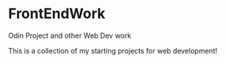 # FrontEndWork
Odin Project and other Web Dev work

This is a collection of my starting projects for web development!